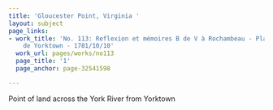 ```yaml
---
title: 'Gloucester Point, Virginia '
layout: subject
page_links:
- work_title: 'No. 113: Reflexion et mémoires B de V à Rochambeau - Plan d''attaque
    de Yorktown - 1781/10/10'
  work_url: pages/works/no113
  page_title: '1'
  page_anchor: page-32541598

---
```

<p>Point of land across the York River from Yorktown</p>